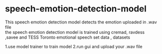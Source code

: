 # speech-emotion-detection-model
This speech emotion detection model detects the emotion uploaded in .wav file   
the speech emotion detection model is trained using cremad, ravdess ,savee and TESS Toronto emotional speech set data , datasets

1.use model trainer to train model
2.run gui and upload your .wav file
